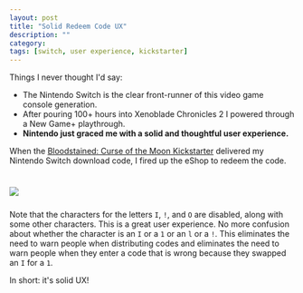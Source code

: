 ```yaml
---
layout: post
title: "Solid Redeem Code UX"
description: ""
category: 
tags: [switch, user experience, kickstarter]
---
```


Things I never thought I'd say:

* The Nintendo Switch is the clear front-runner of this video game console generation.
* After pouring 100+ hours into Xenoblade Chronicles 2 I powered through a New Game+ playthrough.
* **Nintendo just graced me with a solid and thoughtful user experience.**

When the [Bloodstained: Curse of the Moon Kickstarter][1] delivered my Nintendo Switch download code, I fired up the eShop to redeem the code.

<div>
	<img class="rounded-corners" style="max-width: 800px; border: 1px; margin-top: 24px;" src="{{ site.images2018 }}/05-24/switchcode.jpg"/>
	<p class="caption-text" style="line-height: 1.5em; margin-bottom: 24px;"><strong></strong></p>
</div>

Note that the characters for the letters `I`, `!`, and `O` are disabled, along with some other characters. This is a great user experience. No more confusion about whether the character is an `I` or a `1` or an `l` or a `!`. This eliminates the need to warn people when distributing codes and eliminates the need to warn people when they enter a code that is wrong because they swapped an `I` for a `1`.

In short: it's solid UX!

[1]: https://www.kickstarter.com/projects/iga/bloodstained-ritual-of-the-night/posts/2196639
